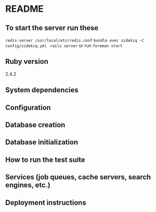 # README

## To start the server run these
`redis-server /usr/local/etc/redis.conf`
`bundle exec sidekiq -C config/sidekiq.yml `
`rails server`
or run 
`foreman start`

## Ruby version
2.4.2

## System dependencies

## Configuration

## Database creation

## Database initialization

## How to run the test suite

## Services (job queues, cache servers, search engines, etc.)

## Deployment instructions
